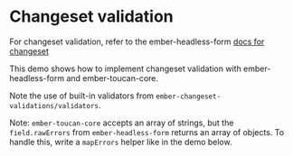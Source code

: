 # Changeset validation

For changeset validation, refer to the ember-headless-form [docs for changeset](https://ember-headless-form.pages.dev/docs/validation/ember-changeset)

This demo shows how to implement changeset validation with ember-headless-form and ember-toucan-core.

Note the use of built-in validators from `ember-changeset-validations/validators`.

Note: `ember-toucan-core` accepts an array of strings, but the `field.rawErrors` from `ember-headless-form` returns an array of objects. To handle this, write a `mapErrors` helper like in the demo below.
